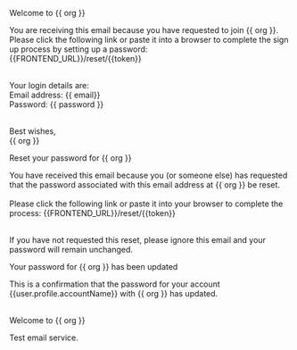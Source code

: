 <!-- Template: WelcomeSubject -->

Welcome to {{ org }}

<!-- Template: WelcomeBody -->

You are receiving this email because you have requested to join {{ org }}. <br />
Please click the following link or paste it into a browser to complete the sign up process by setting up a password: <br />
{{FRONTEND_URL}}/reset/{{token}} <br /> <br />

Your login details are: <br />
Email address: {{ email}} <br />
Password: {{ password }} <br /> <br />

Best wishes, <br />
{{ org }}


<!-- Template: PasswordSubject -->

Reset your password for {{ org }}


<!-- Template: PasswordBody -->

You have received this email because you (or someone else) has requested that the password associated with this email address at {{ org }} be reset. <br /> <br />
Please click the following link or paste it into your browser to complete the process:
{{FRONTEND_URL}}/reset/{{token}} <br /> <br />


If you have not requested this reset, please ignore this email and your password will remain unchanged.

<!-- Template: PasswordResetConfirmationSubject -->

Your password for {{ org }} has been updated

<!-- Template: PasswordResetConfirmationBody -->

This is a confirmation that the password for your account {{user.profile.accountName}} with {{ org }} has updated. <br /> <br />

<!-- Template: TestSubject -->

Welcome to {{ org }}

<!-- Template: TestBody -->

Test email service.

